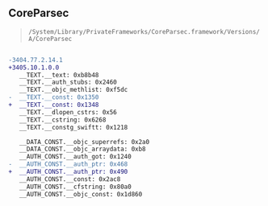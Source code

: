 ## CoreParsec

> `/System/Library/PrivateFrameworks/CoreParsec.framework/Versions/A/CoreParsec`

```diff

-3404.77.2.14.1
+3405.10.1.0.0
   __TEXT.__text: 0xb8b48
   __TEXT.__auth_stubs: 0x2460
   __TEXT.__objc_methlist: 0xf5dc
-  __TEXT.__const: 0x1350
+  __TEXT.__const: 0x1348
   __TEXT.__dlopen_cstrs: 0x56
   __TEXT.__cstring: 0x6268
   __TEXT.__constg_swiftt: 0x1218

   __DATA_CONST.__objc_superrefs: 0x2a0
   __DATA_CONST.__objc_arraydata: 0xb8
   __AUTH_CONST.__auth_got: 0x1240
-  __AUTH_CONST.__auth_ptr: 0x468
+  __AUTH_CONST.__auth_ptr: 0x490
   __AUTH_CONST.__const: 0x2ac8
   __AUTH_CONST.__cfstring: 0x80a0
   __AUTH_CONST.__objc_const: 0x1d860

```

